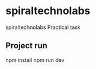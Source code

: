 # spiraltechnolabs
spiraltechnolabs Practical task

Project run 
------------------
npm install
npm run dev
